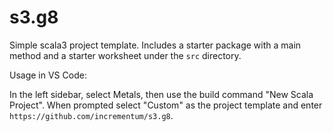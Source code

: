 # s3.g8

Simple scala3 project template. Includes a starter package with a main method and a starter worksheet under the ```src``` directory.

Usage in VS Code:

In the left sidebar, select Metals, then use the build command "New Scala Project". When prompted select "Custom" as the project template and enter ```https://github.com/incrementum/s3.g8```. 

